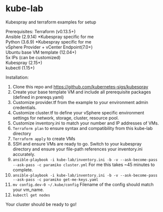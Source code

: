 # kube-lab
Kubespray and terraform examples for setup

Prerequisites:
Terraform (v0.13.5+)</br>
Ansible (2.9.14) *Kubespray specific for me</br>
Python (3.6.9) *Kubespray specific for me</br>
vSphere Provider + vCenter Endpoint(7.0+)</br>
Ubuntu base VM template (12.04+)</br>
5x IPs (can be customized)</br>
Kubespray (2.15+)</br>
kubectl (1.15+)</br>

Installation:
1. Clone this repo and https://github.com/kubernetes-sigs/kubespray
2. Create your base template VM and include all prerequisite packages (defined in prereqs.yaml)
3. Customize provider.tf from the example to your environment admin credentials.
4. Customize cluster.tf to define your vSphere specific environment settings for network, storage, cluster, resource pool.
5. Customize inventory.ini to match your number and IP addresses of VMs.
6. ```Terraform plan``` to ensure syntax and compatibility from this kube-lab directory
7. ```Terraform apply``` to create VMs
8. SSH and ensure VMs are ready to go. Switch to your kubespray directory and ensure your file-path references your inventory.ini accurately.
9. ```ansible-playbook -i kube-lab/inventory.ini -b -v --ask-become-pass --ask-pass -c paramiko cluster.yml``` For me this takes ~45 minutes to complete.
10. ```ansible-playbook -i kube-lab/inventory.ini -b -v --ask-become-pass --ask-pass -c paramiko get-me-keys.yaml```
11. ```mv config.dev-0 ~/.kube/config``` Filename of the config should match your vm_name.
12. ```kubectl get nodes```

Your cluster should be ready to go!
